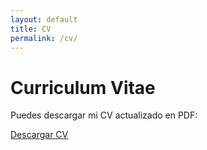 ```yaml
---
layout: default
title: CV
permalink: /cv/
---
```


# Curriculum Vitae

Puedes descargar mi CV actualizado en PDF:

[Descargar CV](assets/files/AlbaFernandezSanles_CV_202509.pdf)

